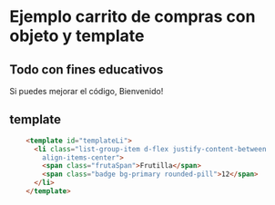 # Ejemplo carrito de compras con objeto y template

## Todo con fines educativos
Si puedes mejorar el código, Bienvenido!

## template
```html
    <template id="templateLi">
      <li class="list-group-item d-flex justify-content-between 
        align-items-center">
        <span class="frutaSpan">Frutilla</span>
        <span class="badge bg-primary rounded-pill">12</span>
      </li>
    </template>
```